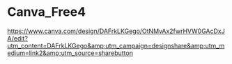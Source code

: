 # Canva_Free4
https://www.canva.com/design/DAFrkLKGego/OtNMvAx2fwrHVW0GAcDxJA/edit?utm_content=DAFrkLKGego&amp;utm_campaign=designshare&amp;utm_medium=link2&amp;utm_source=sharebutton
